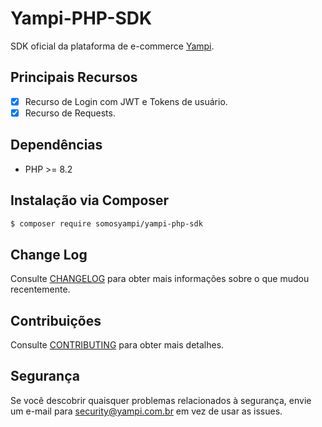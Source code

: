 # Yampi-PHP-SDK

SDK oficial da plataforma de e-commerce [Yampi](https://yampi.com.br).

## Principais Recursos

* [x] Recurso de Login com JWT e Tokens de usuário.
* [x] Recurso de Requests.

## Dependências

* PHP >= 8.2

## Instalação via Composer

```bash
$ composer require somosyampi/yampi-php-sdk
```

## Change Log

Consulte [CHANGELOG](.github/CHANGELOG.md) para obter mais informações sobre o que mudou recentemente.

## Contribuições

Consulte [CONTRIBUTING](.github/CONTRIBUTING.md) para obter mais detalhes.

## Segurança

Se você descobrir quaisquer problemas relacionados à segurança, envie um e-mail para security@yampi.com.br em vez de usar as issues.
